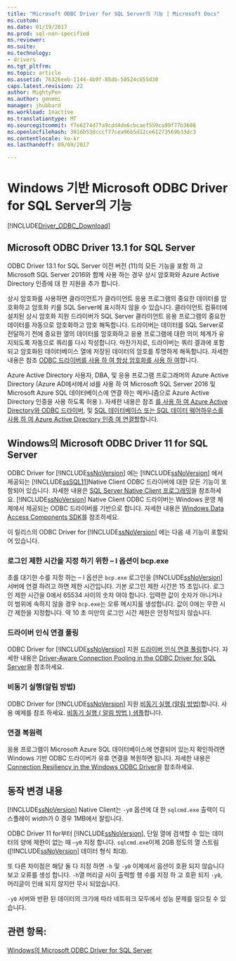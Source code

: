 ```yaml
---
title: "Microsoft ODBC Driver for SQL Server의 기능 | Microsoft Docs"
ms.custom: 
ms.date: 01/19/2017
ms.prod: sql-non-specified
ms.reviewer: 
ms.suite: 
ms.technology:
- drivers
ms.tgt_pltfrm: 
ms.topic: article
ms.assetid: 76326eeb-1144-4b9f-85db-50524c655d30
caps.latest.revision: 22
author: MightyPen
ms.author: genemi
manager: jhubbard
ms.workload: Inactive
ms.translationtype: MT
ms.sourcegitcommit: f7e6274d77a9cdd4de6cbcaef559ca99f77b3608
ms.openlocfilehash: 3916b53dcccf77cea96b5d12ce61273569b33dc3
ms.contentlocale: ko-kr
ms.lasthandoff: 09/09/2017

---
```

# <a name="features-of-the-microsoft-odbc-driver-for-sql-server-on-windows"></a>Windows 기반 Microsoft ODBC Driver for SQL Server의 기능
[!INCLUDE[Driver_ODBC_Download](../../../includes/driver_odbc_download.md)]

    
## <a name="microsoft-odbc-driver-131-for-sql-server-on-windows"></a>Microsoft ODBC Driver 13.1 for SQL Server

ODBC Driver 13.1 for SQL Server 이전 버전 (11)의 모든 기능을 포함 하 고 Microsoft SQL Server 2016와 함께 사용 하는 경우 상시 암호화와 Azure Active Directory 인증에 대 한 지원을 추가 합니다.  
  
상시 암호화를 사용하면 클라이언트가 클라이언트 응용 프로그램의 중요한 데이터를 암호화하고 암호화 키를 SQL Server에 표시하지 않을 수 있습니다. 클라이언트 컴퓨터에 설치된 상시 암호화 지원 드라이버가 SQL Server 클라이언트 응용 프로그램의 중요한 데이터를 자동으로 암호화하고 암호 해독합니다. 드라이버는 데이터를 SQL Server로 전달하기 전에 중요한 열의 데이터를 암호화하고 응용 프로그램에 대한 의미 체계가 유지되도록 자동으로 쿼리를 다시 작성합니다. 마찬가지로, 드라이버는 쿼리 결과에 포함되고 암호화된 데이터베이스 열에 저장된 데이터의 암호를 투명하게 해독합니다. 자세한 내용은 참조 [ODBC 드라이버를 사용 하 여 항상 암호화를 사용 하 여](../../../connect/odbc/using-always-encrypted-with-the-odbc-driver.md)합니다.
 
Azure Active Directory 사용자, DBA, 및 응용 프로그램 프로그래머의 Azure Active Directory (Azure AD에서에서 id를 사용 하 여 Microsoft SQL Server 2016 및 Microsoft Azure SQL 데이터베이스에 연결 하는 메커니즘으로 Azure Active Directory 인증을 사용 하도록 허용 ). 자세한 내용은 참조 [를 사용 하 여 Azure Active Directory와 ODBC 드라이버](../../../connect/odbc/using-azure-active-directory.md), 및 [SQL 데이터베이스 또는 SQL 데이터 웨어하우스를 사용 하 여 Azure Active Directory 인증 여 연결할](https://azure.microsoft.com/en-us/documentation/articles/sql-database-aad-authentication/)합니다.   
  
## <a name="microsoft-odbc-driver-11-for-sql-server-on-windows"></a>Windows의 Microsoft ODBC Driver 11 for SQL Server  

ODBC Driver for [!INCLUDE[ssNoVersion](../../../includes/ssnoversion_md.md)] 에는 [!INCLUDE[ssNoVersion](../../../includes/ssnoversion_md.md)] 에서 제공되는 [!INCLUDE[ssSQL11](../../../includes/sssql11_md.md)]Native Client ODBC 드라이버에 대한 모든 기능이 포함되어 있습니다. 자세한 내용은 [SQL Server Native Client 프로그래밍](http://msdn.microsoft.com/library/ms130892.aspx)을 참조하세요. [!INCLUDE[ssNoVersion](../../../includes/ssnoversion_md.md)] Native Client ODBC 드라이버는 Windows 운영 체제에서 제공되는 ODBC 드라이버를 기반으로 합니다. 자세한 내용은 [Windows Data Access Components SDK](http://msdn.microsoft.com/library/aa968814(VS.85).aspx)를 참조하세요.  
  
이 릴리스의 ODBC Driver for [!INCLUDE[ssNoVersion](../../../includes/ssnoversion_md.md)] 에는 다음 새 기능이 포함되어 있습니다.  
  
### <a name="bcpexe-l-option-for-specifying-a-login-timeout"></a>로그인 제한 시간을 지정 하기 위한 – l 옵션이 bcp.exe
 
초를 대기한 수를 지정 하는 – l 옵션은 `bcp.exe` 로그인을 [!INCLUDE[ssNoVersion](../../../includes/ssnoversion_md.md)] 서버에 연결 하려고 하면 제한 시간입니다. 기본 로그인 제한 시간은 15 초입니다. 로그인 제한 시간을 0에서 65534 사이의 숫자 여야 합니다. 입력한 값이 숫자가 아니거나 이 범위에 속하지 않을 경우 `bcp.exe`는 오류 메시지를 생성합니다. 값이 0에는 무한 시간 제한을 지정합니다. 약 10 초 미만의 로그인 시간 제한은 안정적있지 않습니다.  
  
### <a name="driver-aware-connection-pooling"></a>드라이버 인식 연결 풀링  
ODBC Driver for [!INCLUDE[ssNoVersion](../../../includes/ssnoversion_md.md)] 지원 [드라이버 인식 연결 풀링](http://msdn.microsoft.com/library/hh405031(VS.85).aspx)합니다. 자세한 내용은 [Driver-Aware Connection Pooling in the ODBC Driver for SQL Server](../../../connect/odbc/windows/driver-aware-connection-pooling-in-the-odbc-driver-for-sql-server.md)을 참조하세요.  
  
### <a name="asynchronous-execution-notification-method"></a>비동기 실행(알림 방법)  
ODBC Driver for [!INCLUDE[ssNoVersion](../../../includes/ssnoversion_md.md)] 지원 [비동기 실행 (알림 방법)](http://msdn.microsoft.com/library/hh405038(VS.85).aspx)합니다. 사용 예제를 참조 하세요. [비동기 실행 &#40; 알림 방법 &#41; 샘플](../../../connect/odbc/windows/asynchronous-execution-notification-method-sample.md)합니다.  
  
### <a name="connection-resiliency"></a>연결 복원력
응용 프로그램이 Microsoft Azure SQL 데이터베이스에 연결되어 있는지 확인하려면 Windows 기반 ODBC 드라이버가 유휴 연결을 복원하면 됩니다. 자세한 내용은 [Connection Resiliency in the Windows ODBC Driver](../../../connect/odbc/windows/connection-resiliency-in-the-windows-odbc-driver.md)을 참조하세요.  
  
## <a name="behavior-changes"></a>동작 변경 내용

[!INCLUDE[ssNoVersion](../../../includes/ssnoversion_md.md)] Native Client는 `-y0` 옵션에 대 한 `sqlcmd.exe` 출력이 디스플레이 width가 0 경우 1MB에서 잘립니다.
  
ODBC Driver 11 for부터 [!INCLUDE[ssNoVersion](../../../includes/ssnoversion_md.md)], 단일 열에 검색할 수 있는 데이터의 양에 제한이 없는 때 `–y0` 지정 합니다. `sqlcmd.exe`이제 2GB 정도의 열 스트림 ([!INCLUDE[ssNoVersion](../../../includes/ssnoversion_md.md)] 데이터 형식 최대).  
  
또 다른 차이점은 해당 둘 다 지정 하면 `-h` 및 `-y0` 이제에서 옵션이 호환 되지 않습니다 보고 오류를 생성 합니다. `-h`열 머리글 사이 출력할 행 수를 지정 하 고 호환 되지 `-y0`, 머리글이 인쇄 되지 않지만 무시 되었습니다.
  
`-y0` 서버와 반환 된 데이터의 크기에 따라 네트워크 모두에서 성능 문제를 일으킬 수 있습니다.

## <a name="see-also"></a>관련 항목:  
[Windows의 Microsoft ODBC Driver for SQL Server](../../../connect/odbc/windows/microsoft-odbc-driver-for-sql-server-on-windows.md)  

